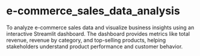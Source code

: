 # e-commerce_sales_data_analysis
To analyze e-commerce sales data and visualize business insights using an interactive Streamlit dashboard. The dashboard provides metrics like total revenue, revenue by category, and top-selling products, helping stakeholders understand product performance and customer behavior.
